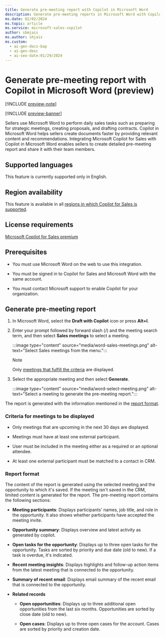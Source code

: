 ```yaml
---
title: Generate pre-meeting report with Copilot in Microsoft Word
description: Generate pre-meeting reports in Microsoft Word with Copilot for Sales, providing relevant content and recommendations for sellers.
ms.date: 02/02/2024
ms.topic: article
ms.service: microsoft-sales-copilot
author: sbmjais
ms.author: shjais
ms.custom:
  - ai-gen-docs-bap
  - ai-gen-desc
  - ai-seo-date:01/29/2024
---
```


# Generate pre-meeting report with Copilot in Microsoft Word (preview)

[!INCLUDE [preview-note](includes/preview-note.md)]

[!INCLUDE [preview-banner](includes/preview-banner.md)]

Sellers use Microsoft Word to perform daily sales tasks such as preparing for strategic meetings, creating proposals, and drafting contracts. Copilot in Microsoft Word helps sellers create documents faster by providing relevant content and recommendations. Integrating Microsoft Copilot for Sales with Copilot in Microsoft Word enables sellers to create detailed pre-meeting report and share it with their team members.

## Supported languages

This feature is currently supported only in English.

## Region availability

This feature is available in all [regions in which Copilot for Sales is supported](introduction.md#region-availability).

## License requirements

[Microsoft Copilot for Sales premium](https://www.microsoft.com/ai/microsoft-sales-copilot#featuresandpricing)

## Prerequisites

-   You must use Microsoft Word on the web to use this integration.

-   You must be signed in to Copilot for Sales and Microsoft Word with the same account.

-   You must contact Microsoft support to enable Copilot for your organization.

## Generate pre-meeting report

1.  In Microsoft Word, select the **Draft with Copilot** icon or press **Alt+I**.

2.  Enter your prompt followed by forward slash (/) and the meeting search term, and then select **Sales meetings** to select a meeting.

    :::image type="content" source="media/word-sales-meetings.png" alt-text="Select Sales meetings from the menu.":::

    > [!NOTE]
    > Only [meetings that fulfill the criteria](#criteria-for-meetings-to-be-displayed) are displayed.

3.  Select the appropriate meeting and then select **Generate**.  
      
    :::image type="content" source="media/word-select-meeting.png" alt-text="Select a meeting to generate the pre-meeting report.":::

The report is generated with the information mentioned in the [report format](#report-format).

### Criteria for meetings to be displayed

-   Only meetings that are upcoming in the next 30 days are displayed.

-   Meetings must have at least one external participant.

-   User must be included in the meeting either as a required or an optional attendee.

-   At least one external participant must be matched to a contact in CRM.

### Report format

The content of the report is generated using the selected meeting and the opportunity to which it's saved. If the meeting isn't saved in the CRM, limited content is generated for the report. The pre-meeting report contains the following sections:

- **Meeting participants**: Displays participants' names, job title, and role in the opportunity. It also shows whether participants have accepted the meeting invite.

- **Opportunity summary**: Displays overview and latest activity as generated by copilot.

- **Open tasks for the opportunity**: Displays up to three open tasks for the opportunity. Tasks are sorted by priority and due date (old to new). If a task is overdue, it's indicated.

- **Recent meeting insights**: Displays highlights and follow-up action items from the latest meeting that is connected to the opportunity.

- **Summary of recent email**: Displays email summary of the recent email that is connected to the opportunity.

- **Related records**

    - **Open opportunities**: Displays up to three additional open opportunities from the last six months. Opportunities are sorted by close date (old to new).

    - **Open cases**: Displays up to three open cases for the account. Cases are sorted by priority and creation date.

